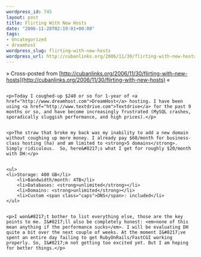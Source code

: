 ```yaml
--- 
wordpress_id: 745
layout: post
title: Flirting With New Hosts
date: "2006-11-28T02:19:01+00:00"
tags: 
- Uncategorized
- dreamhost
wordpress_slug: flirting-with-new-hosts
wordpress_url: http://cubanlinks.org/2006/11/30/flirting-with-new-hosts
---
```

&raquo; Cross-posted from [http://cubanlinks.org/2006/11/30/flirting-with-new-hosts](http://cubanlinks.org/2006/11/30/flirting-with-new-hosts) &laquo;

<p><img src="http://dreamhost.com/images/logo.png" alt="" /></p>


	<p>Today I coughed-up $240 or so for 1-year of <a href="http://www.dreamhost.com">DreamHost</a> hosting. I have been using <a href="http://www.textdrive.com">Textdrive</a> for the past 9 months or so, and have become increasingly frustrated (MySQL crashes, sporadically sluggish performance, and high prices).</p>


	<p>The straw that broke my back was my inability to add a new domain without coughing up more money. I already pay $60/month for business-class hosting (ha) and am limited to <strong>5 domains</strong>. Simply ridiculous.  So, here&#8217;s what I get for roughly $20/month with DH:</p>


	<ul>
	<li>Storage: 400 GB</li>
		<li>Bandwidth/month: 4TB</li>
		<li>Databases: <strong>unlimited</strong></li>
		<li>Domains: <strong>unlimited</strong></li>
		<li>Custom <span class="caps">DNS</span>: included</li>
	</ul>


	<p>I won&#8217;t bother to list everything else, those are the key points to me. I&#8217;ll also be completely honest: <em>none of this mean anything if the performance sucks</em>. I will be evaluating DH quite a bit over the next couple of weeks. At the moment I&#8217;ve spent an entire day failing to get RubyOnRails/FastCGI working properly. So, I&#8217;m not getting too excited yet. But I am hoping for better things.</p>
